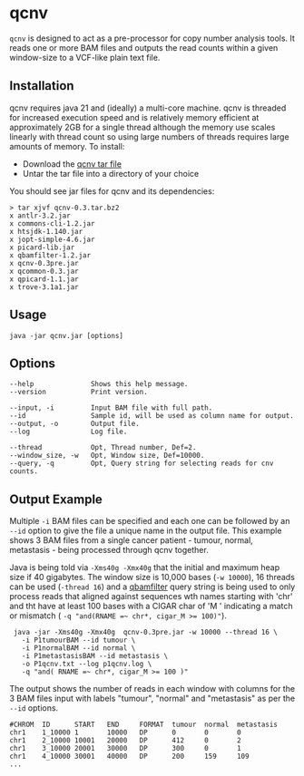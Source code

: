 # qcnv

`qcnv` is designed to act as a pre-processor for copy number analysis
tools. It reads one or more BAM files and outputs the read counts within
a given window-size to a VCF-like plain text file.  

## Installation

qcnv requires java 21 and (ideally) a multi-core machine. qcnv is threaded
for increased execution speed and is relatively memory efficient at 
approximately 2GB for a single thread although the memory use scales
linearly with thread count so using large numbers of threads requires
large amounts of memory. To install:

* Download the [qcnv tar file](https://sourceforge.net/projects/adamajava/files/qcnv-0.3.tar.bz2/download)
* Untar the tar file into a directory of your choice
 
You should see jar files for qcnv and its dependencies:

~~~~{.text}
> tar xjvf qcnv-0.3.tar.bz2
x antlr-3.2.jar
x commons-cli-1.2.jar
x htsjdk-1.140.jar
x jopt-simple-4.6.jar
x picard-lib.jar
x qbamfilter-1.2.jar
x qcnv-0.3pre.jar
x qcommon-0.3.jar
x qpicard-1.1.jar
x trove-3.1a1.jar
~~~~

## Usage

~~~~{.text}
java -jar qcnv.jar [options]
~~~~

## Options

~~~~{.text}
--help              Shows this help message.
--version           Print version.

--input, -i         Input BAM file with full path.
--id                Sample id, will be used as column name for output.
--output, -o        Output file.
--log               Log file.

--thread            Opt, Thread number, Def=2.
--window_size, -w   Opt, Window size, Def=10000.
--query, -q         Opt, Query string for selecting reads for cnv counts. 
~~~~

## Output Example

Multiple `-i` BAM files can be specified and each one can be followed
by an `--id` option to give the file a unique name in the output file.
This example shows 3 BAM files from a single cancer patient - tumour,
normal, metastasis - being processed through qcnv together.

Java is being told via `-Xms40g -Xmx40g` that the initial and maximum
heap size if 40 gigabytes. The window size is 10,000 bases (`-w
10000`), 16 threads can be used (`-thread 16`) and a
[qbamfilter](../qbamfilter/index.md) query string is being used to
only process reads that aligned against sequences wth names starting 
with 'chr' and tht have at least 100 bases with a CIGAR char of 'M
' indicating a match or mismatch (
`-q "and(RNAME =~ chr*, cigar_M >= 100)"`).

~~~~{.text}
 java -jar -Xms40g -Xmx40g  qcnv-0.3pre.jar -w 10000 --thread 16 \
   -i P1tumourBAM --id tumour \
   -i P1normalBAM --id normal \
   -i P1metastasisBAM --id metastasis \
   -o P1qcnv.txt --log p1qcnv.log \
   -q "and( RNAME =~ chr*, cigar_M >= 100 )"
~~~~

The output shows the number of reads in each window with columns for the
3 BAM files input with labels "tumour", "normal" and "metastasis" as per
the `--id` options.

~~~~{.text}
#CHROM  ID      START   END     FORMAT  tumour  normal  metastasis
chr1    1_10000 1       10000   DP      0       0       0
chr1    2_10000 10001   20000   DP      412     0       2
chr1    3_10000 20001   30000   DP      300     0       1
chr1    4_10000 30001   40000   DP      200     159     109
...
~~~~
